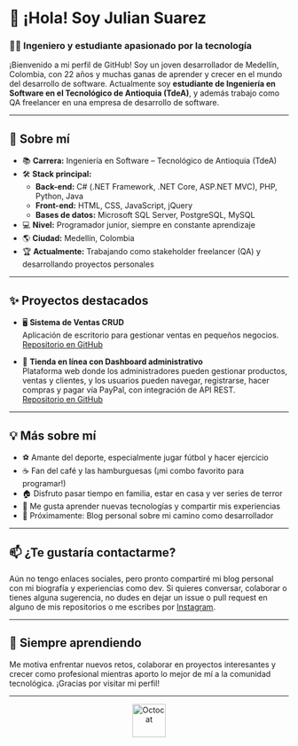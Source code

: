 # 👋 ¡Hola! Soy Julian Suarez

### 👨‍💻 Ingeniero y estudiante apasionado por la tecnología

¡Bienvenido a mi perfil de GitHub! Soy un joven desarrollador de Medellín, Colombia, con 22 años y muchas ganas de aprender y crecer en el mundo del desarrollo de software. Actualmente soy **estudiante de Ingeniería en Software en el Tecnológico de Antioquia (TdeA)**, y además trabajo como QA freelancer en una empresa de desarrollo de software.

---

## 🚀 Sobre mí

- 📚 **Carrera:** Ingeniería en Software – Tecnológico de Antioquia (TdeA)
- 🛠️ **Stack principal:**  
  - **Back-end:** C# (.NET Framework, .NET Core, ASP.NET MVC), PHP, Python, Java
  - **Front-end:** HTML, CSS, JavaScript, jQuery
  - **Bases de datos:** Microsoft SQL Server, PostgreSQL, MySQL
- 💻 **Nivel:** Programador junior, siempre en constante aprendizaje
- 🌎 **Ciudad:** Medellín, Colombia
- 🏆 **Actualmente:** Trabajando como stakeholder freelancer (QA) y desarrollando proyectos personales

---

## ✨ Proyectos destacados

- 🖥️ **Sistema de Ventas CRUD**  
  Aplicación de escritorio para gestionar ventas en pequeños negocios.  
  [Repositorio en GitHub](https://github.com/JulianSuarez5/Sistema_Ventas_CRUD.git)

- 🛒 **Tienda en línea con Dashboard administrativo**  
  Plataforma web donde los administradores pueden gestionar productos, ventas y clientes, y los usuarios pueden navegar, registrarse, hacer compras y pagar vía PayPal, con integración de API REST.  
  [Repositorio en GitHub](https://github.com/JulianSuarez5/Sistema_Ventas_Web.git)

---

## 💡 Más sobre mí

- ⚽ Amante del deporte, especialmente jugar fútbol y hacer ejercicio
- ☕ Fan del café y las hamburguesas (¡mi combo favorito para programar!)
- 🏠 Disfruto pasar tiempo en familia, estar en casa y ver series de terror
- 👀 Me gusta aprender nuevas tecnologías y compartir mis experiencias
- 🚧 Próximamente: Blog personal sobre mi camino como desarrollador

---

## 📫 ¿Te gustaría contactarme?

Aún no tengo enlaces sociales, pero pronto compartiré mi blog personal con mi biografía y experiencias como dev. Si quieres conversar, colaborar o tienes alguna sugerencia, no dudes en dejar un issue o pull request en alguno de mis repositorios o me escribes por [Instagram](https://www.instagram.com/juaco._.666?igsh=MTk1M2l2d2l1MmN5aw%3D%3D&utm_source=qr).

---

## 🌱 Siempre aprendiendo

Me motiva enfrentar nuevos retos, colaborar en proyectos interesantes y crecer como profesional mientras aporto lo mejor de mí a la comunidad tecnológica. ¡Gracias por visitar mi perfil!

---

<div align="center">
  <img src="https://github.githubassets.com/images/modules/logos_page/Octocat.png" width="60" alt="Octocat">
</div>
